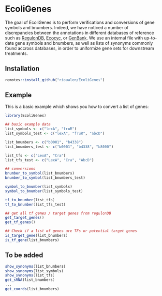 
# EcoliGenes

<!-- badges: start -->
<!-- badges: end -->

The goal of EcoliGenes is to perform verifications and conversions of gene symbols and bnumbers. Indeed, we have noticed a number of discrepancies between the annotations in different databases of reference such as [RegulonDB](http://regulondb.ccg.unam.mx), [Ecocyc](https://ecocyc.org/), or [GenBank](https://www.ncbi.nlm.nih.gov/genbank/). We use an internal file with up-to-date gene symbols and bnumbers, as well as lists of synonyms commonly found accross databases, in order to uniformize gene sets for downstream treatments. 

## Installation

``` r
remotes::install_github("rioualen/EcoliGenes")
```

 
## Example

This is a basic example which shows you how to convert a list of genes:

``` r
library(EcoliGenes)

## basic example data
list_symbols <- c("lexA", "fruR")
list_symbols_test <- c("lexA", "fruR", "abcD")

list_bnumbers <- c("b0001", "b4338")
list_bnumbers_test <- c("b0001", "b4338", "b8000")

list_tfs <- c("LexA", "Cra")
list_tfs_test <- c("LexA", "Cra", "AbcD")

## conversions
bnumber_to_symbol(list_bnumbers)
bnumber_to_symbol(list_bnumbers_test)

symbol_to_bnumber(list_symbols)
symbol_to_bnumber(list_symbols_test)

tf_to_bnumber(list_tfs)
tf_to_bnumber(list_tfs_test)

## get all tf genes / target genes from regulonDB
get_target_genes()
get_tf_genes()

## Check if a list of genes are TFs or potential target genes
is_target_gene(list_bnumbers)
is_tf_gene(list_bnumbers)
```

## To be added

``` r
show_synonyms(list_bnumbers)
show_synonyms(list_symbols)
show_synonyms(list_tfs)
get_sRNA(list_bnumbers)
...
get_coords(list_bnumbers)
```

